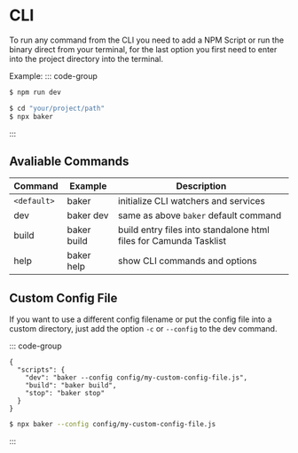 # CLI
To run any command from the CLI you need to add a NPM Script or run the binary direct from your terminal, for the last option you first need to enter into the project directory into the terminal.

Example:
::: code-group
```sh [npm script]
$ npm run dev
```
```sh [cli]
$ cd "your/project/path"
$ npx baker
```
:::

## Avaliable Commands
|Command    |Example     |Description|
|-----------|------------|-----------|
|`<default>`|baker       |initialize CLI watchers and services|
|dev        |baker dev   |same as above `baker` default command|
|build      |baker build |build entry files into standalone html files for Camunda Tasklist|
|help     |baker help  |show CLI commands and options|

## Custom Config File
If you want to use a different config filename or put the config file into a custom directory, just add the option `-c` or `--config` to the dev command.

::: code-group
```json{3} [npm script]
{
  "scripts": {
    "dev": "baker --config config/my-custom-config-file.js",
    "build": "baker build",
    "stop": "baker stop"
  }
}
```
```sh [cli]
$ npx baker --config config/my-custom-config-file.js
```
:::
